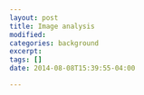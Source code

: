 ```yaml
---
layout: post
title: Image analysis
modified:
categories: background
excerpt:
tags: []
date: 2014-08-08T15:39:55-04:00

---
```



